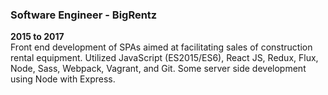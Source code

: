 ### Software Engineer - BigRentz
**2015 to 2017**\
Front end development of SPAs aimed at facilitating sales of construction rental equipment. Utilized JavaScript (ES2015/ES6), React JS, Redux, Flux, Node, Sass, Webpack, Vagrant, and Git. Some server side development using Node with Express.